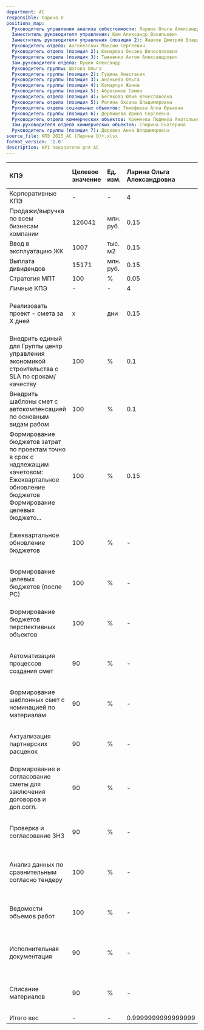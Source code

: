 ```yaml
---
department: АС
responsible: Ларина О
positions_map:
  Руководитель управления анализа себестоимости: Ларина Ольга Александровна
  Заместитель руководителя управления: Ким Александр Васильевич
  Заместитель руководителя управления (позиция 2): Жашков Дмитрий Владимирович
  Руководитель отдела: Ангелевских Максим Сергеевич
  Руководитель отдела (позиция 2): Комарова Оксана Вячеславовна
  Руководитель отдела (позиция 3): Тыжненко Антон Александрович
  Зам.руководителя отдела: Лушин Александр
  Руководитель группы: Шатова Ольга
  Руководитель группы (позиция 2): Гущина Анастасия
  Руководитель группы (позиция 3): Ананьева Ольга
  Руководитель группы (позиция 4): Комарчук Жанна
  Руководитель группы (позиция 5): Абросимов Семен
  Руководитель отдела (позиция 4): Белякова Юлия Вячеславовна
  Руководитель отдела (позиция 5): Репина Оксана Владимировна
  Руководитель отдела социальных объектов: Тимофеева Алла Юрьевна
  Руководитель группы (позиция 6): Дербишева Ирина Сергеевна
  Руководитель отдела коммерческих объектов: Кремнева Людмила Анатольевна
  Зам.руководителя отдела коммерческих объектов: Спирина Екатерина
  Руководитель группы (позиция 7): Дедкова Анна Владимировна
source_file: КПЭ 2025_АС (Ларина О)+.xlsx
format_version: '1.0'
description: KPI показатели для АС
---
```


| КПЭ | Целевое значение | Ед. изм. | Ларина Ольга Александровна | Ким Александр Васильевич | Жашков Дмитрий Владимирович | Ангелевских Максим Сергеевич | Комарова Оксана Вячеславовна | Тыжненко Антон Александрович | Лушин Александр | Шатова Ольга | Гущина Анастасия | Ананьева Ольга | Комарчук Жанна | Абросимов Семен | Белякова Юлия Вячеславовна | Репина Оксана Владимировна | Тимофеева Алла Юрьевна | Дербишева Ирина Сергеевна | Кремнева Людмила Анатольевна | Спирина Екатерина | Дедкова Анна Владимировна | Тип показателя | Min значение | Max значение | Мотодика | Источник информации | Факт | Исполнение |
| :--- | :--- | :--- | :--- | :--- | :--- | :--- | :--- | :--- | :--- | :--- | :--- | :--- | :--- | :--- | :--- | :--- | :--- | :--- | :--- | :--- | :--- | :--- | :--- | :--- | :--- | :--- | :--- | :--- |
| Корпоративные КПЭ | - | - | 4 | 1 | 1 | 1 | 1 | 1 | 1 | 1 | 1 | 1 | 1 | 1 | 1 | 1 | 1 | - | 1 | 1 | 1 | - | - | - | - | - | - | - |
| Продажи/выручка по всем <br>бизнесам компании | 126041 | млн. руб. | 0.15 | 0.4 | 0.4 | 0.3 | 0.3 | 0.3 | 0.3 | 0.3 | 0.3 | 0.3 | 0.3 | 0.3 | 0.3 | 0.3 | 0.3 | 0.3 | 0.3 | 0.3 | 0.3 | - | - | - | - | - | - | - |
| Ввод в эксплуатацию ЖК | 1007 | тыс. м2 | 0.15 | - | - | - | - | - | - | - | - | - | - | - | - | - | - | - | - | - | - | - | - | - | - | - | - | - |
| Выплата дивидендов | 15171 | млн. руб. | 0.15 | - | - | - | - | - | - | - | - | - | - | - | - | - | - | - | - | - | - | - | - | - | - | - | - | - |
| Стратегия МПТ | 100 | % | 0.05 | - | - | - | - | - | - | - | - | - | - | - | - | - | - | - | - | - | - | - | - | - | - | - | - | - |
| Личные КПЭ | - | - | 4 | 5 | 5 | 3 | 3 | 4 | 4 | 4 | 4 | 4 | 4 | 4 | 4 | 4 | 3 | 4 | 2 | 2 | 4 | - | - | - | - | - | - | - |
| Реализовать проект - смета за Х дней | х | дни | 0.15 | - | - | - | - | - | - | - | - | - | - | - | - | - | - | - | - | - | - | На увеличение, чем блольше, тем лучше | 80 | 120 | Сметы формируются за Х дней | 1С | - | - |
| Внедрить единый для Группы центр управления экономикой строительства с SLA по срокам/ качеству | 100 | % | 0.1 | - | - | - | - | - | - | - | - | - | - | - | - | - | - | - | - | - | - | На увеличение, чем блольше, тем лучше | 80 | 120 | Центр сформирован, утверждены нормативы по срокам и качеству | подтверждение Операционного директора | - | - |
| Внедрить шаблоны смет с автокомпенсацией по основным видам рабом | 100 | % | 0.1 | - | - | - | - | - | - | - | - | - | - | - | - | - | - | - | - | - | - | На увеличение, чем блольше, тем лучше | 80 | 120 | Шаблон внедрен и используется | подтверждение Операционного директора | - | - |
| Формирование бюджетов затрат по проектам точно в срок с надлежащим качетовом:<br>Ежеквартальное обновление бюджетов<br>Формирование целевых бюджето... | 100 | % | 0.15 | - | - | - | - | - | - | - | - | - | - | - | - | - | - | - | - | - | - | На увеличение, чем блольше, тем лучше | 80 | 120 | Данные предоставляются своевременно | подтверждение Операционного директора | - | - |
| Ежеквартальное обновление бюджетов | 100 | % | - | 0.1 | 0.1 | - | 0.2 | - | - | - | - | - | - | - | - | - | 0.2 | - | 0.3 | 0.3 | - | На увеличение, чем блольше, тем лучше | 100 | 100 | Отклонение бюджета не более 5% (не считая инфляции) | 1с | - | - |
| Формирование целевых бюджетов (после РС) | 100 | % | - | 0.2 | 0.2 | - | 0.3 | - | - | - | - | - | - | - | - | - | 0.3 | - | 0.4 | 0.4 | - | На увеличение, чем блольше, тем лучше | 100 | 100 | Отклонение бюджета не более 5% (не считая инфляции) | 1с | - | - |
| Формирование бюджетов перспективных объектов | 100 | % | - | 0.1 | 0.1 | - | 0.2 | - | - | - | - | - | - | - | - | - | 0.2 | - | - | - | - | На увеличение, чем блольше, тем лучше | 100 | 100 | Отклонение бюджета не более 5% (не считая инфляции) | 1с | - | - |
| Автоматизация процессов создания смет | 90 | % | - | 0.1 | 0.1 | - | - | - | - | - | - | - | - | - | - | - | - | - | - | - | - | На увеличение, чем блольше, тем лучше | 60 | 100 | - | оценка Лариной О.А. | - | - |
| Формирование шаблонных смет с номинацией по материалам | 90 | % | - | 0.1 | 0.1 | - | - | - | - | - | - | - | - | - | - | - | - | - | - | - | - | На увеличение, чем блольше, тем лучше | 60 | 100 | - | оценка Лариной О.А. | - | - |
| Актуализация партнерских расценок | 90 | % | - | - | - | - | - | 0.1 | 0.1 | 0.1 | 0.1 | 0.1 | 0.1 | 0.1 | 0.1 | 0.1 | - | 0.1 | - | - | 0.1 | На увеличение, чем блольше, тем лучше | 60 | 100 | партнерские тендеры | 1с | - | - |
| Формирование и согласование сметы для заключения договоров и доп.согл. | 90 | % | - | - | - | - | - | 0.3 | 0.3 | 0.3 | 0.3 | 0.3 | 0.3 | 0.3 | 0.3 | 0.3 | - | 0.3 | - | - | 0.3 | На увеличение, чем блольше, тем лучше | 60 | 100 | Не менее 90% заявок отработано в срок | 1с | - | - |
| Проверка и согласование ЗНЗ | 90 | % | - | - | - | - | - | 0.1 | 0.1 | 0.1 | 0.1 | 0.1 | 0.1 | 0.1 | 0.1 | 0.1 | - | 0.1 | - | - | 0.1 | На увеличение, чем блольше, тем лучше | 60 | 100 | Не менее 90% заявок отработано в срок | 1с | - | - |
| Анализ данных по сравнительным согласно тендеру | 100 | % | - | - | - | - | - | 0.2 | 0.2 | 0.2 | 0.2 | 0.2 | 0.2 | 0.2 | 0.2 | 0.2 | - | 0.2 | - | - | 0.2 | На увеличение, чем блольше, тем лучше | 100 | 100 | 100% заявок отработатно в срок | 1с | - | - |
| Ведомости объемов работ | 100 | % | - | - | - | 0.3 | - | - | - | - | - | - | - | - | - | - | - | - | - | - | - | На увеличение, чем блольше, тем лучше | 100 | 100 | 100% заявок отработатно в срок | 1с | - | - |
| Исполнительная документация | 90 | % | - | - | - | 0.2 | - | - | - | - | - | - | - | - | - | - | - | - | - | - | - | На увеличение, чем блольше, тем лучше | 100 | 100 | 100% заявок отработатно в срок | 1с | - | - |
| Списание материалов | 90 | % | - | - | - | 0.2 | - | - | - | - | - | - | - | - | - | - | - | - | - | - | - | На увеличение, чем блольше, тем лучше | 100 | 100 | 100% заявок отработатно в срок | - | - | - |
| Итого вес | - | - | 0.9999999999999999 | 0.9999999999999999 | 0.9999999999999999 | 1 | 1 | 1 | 1 | 1 | 1 | 1 | 1 | 1 | 1 | 1 | 1 | 1 | 1 | 1 | 1 | - | - | - | - | - | - | - |
